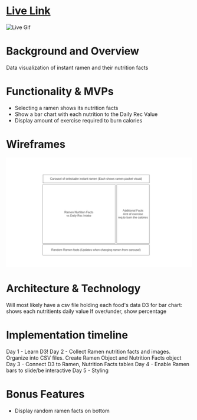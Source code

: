 
# [Live Link](https://iamdanahn.github.io/RamenTime/)

![Live Gif](https://github.com/iamdanahn/RamenTime/blob/main/assets/images/RamenTime.gif)

# Background and Overview

Data visualization of instant ramen and their nutrition facts

# Functionality & MVPs

- Selecting a ramen shows its nutrition facts
- Show a bar chart with each nutrition to the Daily Rec Value
- Display amount of exercise required to burn calories

# Wireframes

![Wireframe.png](https://github.com/friesarecurly/JSProject/blob/main/Ramen_Wireframe.png)

# Architecture & Technology

Will most likely have a csv file holding each food's data
D3 for bar chart: shows each nutritients daily value
If over/under, show percentage

# Implementation timeline

Day 1 - Learn D3!
Day 2 - Collect Ramen nutrition facts and images. Organize into CSV files. Create Ramen Object and Nutrition Facts object
Day 3 - Connect D3 to Ramen, Nutrition Facts tables
Day 4 - Enable Ramen bars to slide/be interactive
Day 5 - Styling

# Bonus Features

- Display random ramen facts on bottom
